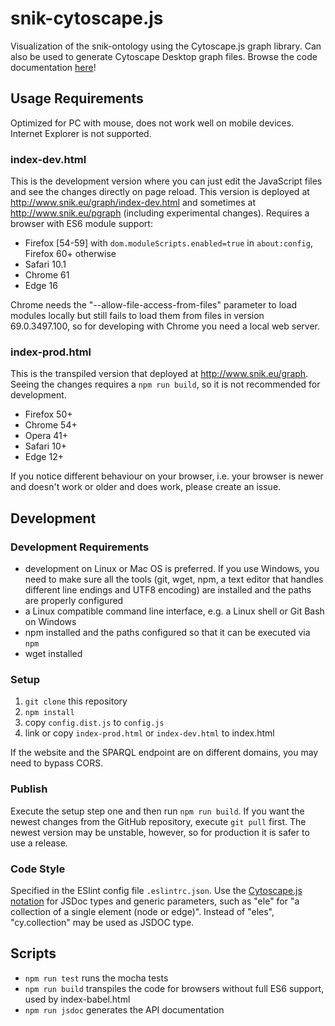 # snik-cytoscape.js
Visualization of the snik-ontology using the Cytoscape.js graph library. Can also be used to generate Cytoscape Desktop graph files. Browse the code documentation [here](https://imise.github.io/snik-cytoscape.js/index.html)!

## Usage Requirements
Optimized for PC with mouse, does not work well on mobile devices. Internet Explorer is not supported.

### index-dev.html
This is the development version where you can just edit the JavaScript files and see the changes directly on page reload.
This version is deployed at http://www.snik.eu/graph/index-dev.html and sometimes at http://www.snik.eu/pgraph (including experimental changes).
Requires a browser with ES6 module support:

* Firefox [54-59] with `dom.moduleScripts.enabled=true` in `about:config`, Firefox 60+ otherwise
* Safari 10.1
* Chrome 61
* Edge 16

Chrome needs the "--allow-file-access-from-files" parameter to load modules locally but still fails to load them from files in version 69.0.3497.100, so for developing with Chrome you need a local web server.

### index-prod.html 
This is the transpiled version that deployed at http://www.snik.eu/graph. Seeing the changes requires a `npm run build`, so it is not recommended for development.

* Firefox 50+
* Chrome 54+
* Opera 41+
* Safari 10+
* Edge 12+

If you notice different behaviour on your browser, i.e. your browser is newer and doesn't work or older and does work, please create an issue.

## Development

### Development Requirements

* development on Linux or Mac OS is preferred. If you use Windows, you need to make sure all the tools (git, wget, npm, a text editor that handles different line endings and UTF8 encoding) are installed and the paths are properly configured
* a Linux compatible command line interface, e.g. a Linux shell or Git Bash on Windows
* npm installed and the paths configured so that it can be executed via `npm`
* wget installed

### Setup
1. `git clone` this repository
2. `npm install`
3. copy `config.dist.js` to `config.js`
4. link or copy `index-prod.html` or `index-dev.html` to index.html

If the website and the SPARQL endpoint are on different domains, you may need to bypass CORS.

### Publish

Execute the setup step one and then run `npm run build`.
If you want the newest changes from the GitHub repository, execute `git pull` first. The newest version may be unstable, however, so for production it is safer to use a release.

### Code Style
Specified in the ESlint config file `.eslintrc.json`.
Use the [Cytoscape.js notation](http://js.cytoscape.org/#notation/functions) for JSDoc types and generic parameters, such as "ele" for "a collection of a single element (node or edge)".
Instead of "eles", "cy.collection" may be used as JSDOC type.

## Scripts
* `npm run test` runs the mocha tests
* `npm run build` transpiles the code for browsers without full ES6 support, used by index-babel.html
* `npm run jsdoc` generates the API documentation
